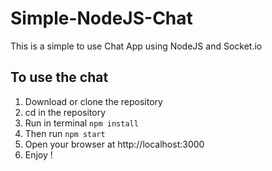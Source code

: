 # Simple-NodeJS-Chat

This is a simple to use Chat App using NodeJS and Socket.io

## To use the chat

1. Download or clone the repository
2. cd in the repository
3. Run in terminal
`npm install`
4. Then run
`npm start`
5. Open your browser at http://localhost:3000
6. Enjoy !
